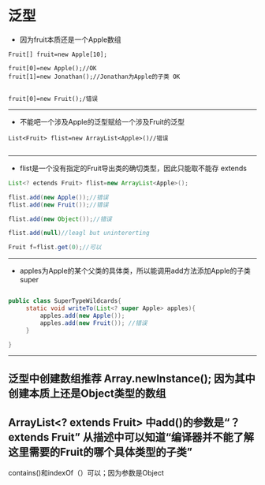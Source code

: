 # 泛型

+ 因为fruit本质还是一个Apple数组
```
Fruit[] fruit=new Apple[10];

fruit[0]=new Apple();//OK
fruit[1]=new Jonathan();//Jonathan为Apple的子类 OK


fruit[0]=new Fruit();/错误

```


----

+ 不能吧一个涉及Apple的泛型赋给一个涉及Fruit的泛型
```
List<Fruit> flist=new ArrayList<Apple>()//错误


```
----
+ flist是一个没有指定的Fruit导出类的确切类型，因此只能取不能存 extends

```java
List<? ectends Fruit> flist=new ArrayList<Apple>();

flist.add(new Apple());//错误
flist.add(new Fruit());//错误

flist.add(new Object());//错误

flist.add(null)//leagl but unintererting

Fruit f=flist.get(0);//可以

```
----
+ apples为Apple的某个父类的具体类，所以能调用add方法添加Apple的子类 super


```java

public class SuperTypeWildcards{
     static void writeTo(List<? super Apple> apples){
         apples.add(new Apple());
         apples.add(new Fruit()); //错误
     }

}

```

----

## 泛型中创建数组推荐 Array.newInstance(); 因为其中创建本质上还是Object类型的数组
## ArrayList<? extends Fruit> 中add()的参数是“？ extends Fruit” 从描述中可以知道“编译器并不能了解这里需要的Fruit的哪个具体类型的子类”
contains()和indexOf（）可以；因为参数是Object






